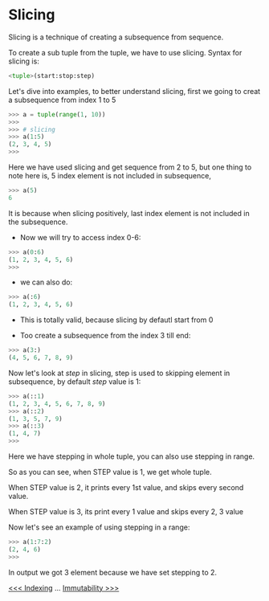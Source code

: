 # Slicing

Slicing is a technique of creating a subsequence from sequence.

To create a sub tuple from the tuple, we have to use slicing. Syntax for slicing is:

```py
<tuple>(start:stop:step)
```

Let's dive into examples, to better understand slicing, first we going to creat a subsequence from index 1 to 5

```py
>>> a = tuple(range(1, 10))
>>>
>>> # slicing 
>>> a(1:5)
(2, 3, 4, 5)
>>> 
```

Here we have used slicing and get sequence from 2 to 5, but one thing to note here is, 5 index element is not included in subsequence, 

```py
>>> a(5)
6
```

It is because when slicing positively, last index element is not included in the subsequence.

- Now we will try to access index 0-6:

```py
>>> a(0:6)
(1, 2, 3, 4, 5, 6)
>>> 
```

- we can also do:

```py
>>> a(:6)
(1, 2, 3, 4, 5, 6)
```

- This is totally valid, because slicing by defautl start from 0

- Too create a subsequence from the index 3 till end:

```py
>>> a(3:)
(4, 5, 6, 7, 8, 9)
```

Now let's look at *step* in slicing, step is used to skipping element in subsequence, by default *step* value is 1:

```py
>>> a(::1)
(1, 2, 3, 4, 5, 6, 7, 8, 9)
>>> a(::2)
(1, 3, 5, 7, 9)
>>> a(::3)
(1, 4, 7)
>>> 
```

Here we have stepping in whole tuple, you can also use stepping in range.

So as you can see, when STEP value is 1, we get whole tuple. 

When STEP value is 2, it prints every 1st value, and skips every second value.

When STEP value is 3, its print every 1 value and  skips every 2, 3 value

Now let's see an example of using stepping in a range:

```py
>>> a(1:7:2)
(2, 4, 6)
>>> 
```

In output we got 3 element because we have set stepping to 2.

[<<< Indexing](102-Indexing.md) ... [Immutability >>>](104-Immutability.md)